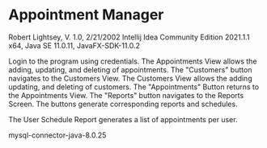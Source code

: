 # Appointment Manager
Robert Lightsey, V. 1.0, 2/21/2002
Intellij Idea Community Edition 2021.1.1 x64, Java SE 11.0.11, JavaFX-SDK-11.0.2

Login to the program using credentials. The Appointments View allows the adding, updating, and deleting of appointments. 
The "Customers" button navigates to the Customers View. The Customers View allows the adding updating, and deleting of customers.
The "Appointments" Button returns to the Appointments View. The "Reports" button navigates to the Reports Screen. 
The buttons generate corresponding reports and schedules.

The User Schedule Report generates a list of appointments per user.

mysql-connector-java-8.0.25
